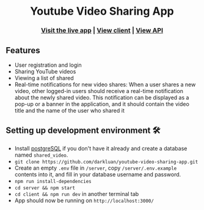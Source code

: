 <h1 align="center">Youtube Video Sharing App</h1>

<h3 align="center">
  <a href="https://youtube-video-sharing-app.vercel.app/">Visit the live app</a> |
  <a href="https://github.com/darkluan/youtube-video-sharing-app/tree/main/client">View client</a> |
  <a href="https://github.com/darkluan/youtube-video-sharing-app/tree/main/server">View API</a>
</h3>

## Features

- User registration and login
- Sharing YouTube videos
- Viewing a list of shared
- Real-time notifications for new video shares: When a user shares a new video, other logged-in users should receive a real-time notification about the newly shared video. This notification can be displayed as a pop-up or a banner in the application, and it should contain the video title and the name of the user who shared it

## Setting up development environment 🛠

- Install [postgreSQL](https://www.postgresql.org/) if you don't have it already and create a database named `shared_video`.
- `git clone https://github.com/darkluan/youtube-video-sharing-app.git`
- Create an empty `.env` file in `/server`, copy `/server/.env.example` contents into it, and fill in your database username and password.
- `npm run install-dependencies`
- `cd server && npm start`
- `cd client && npm run dev` in another terminal tab
- App should now be running on `http://localhost:3000/`
